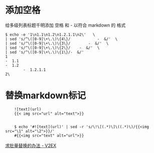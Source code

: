 



# 添加空格

给多级列表标题千明添加 空格 和 - 以符合 markdown 的 格式

    $ echo -e '1\n1.1\n1.2\n1.2.1.1\n2\'   \
    | sed 's/^\([0-9]\+\.\)\{4\}/            -  &/'  \
    | sed 's/^\([0-9]\+\.\)\{3\}/        -  &/'  \
    | sed 's/^\([0-9]\+\.\)\{2\}/    -  &/'  \
    | sed 's/^\([0-9]\+\.\)\{1\}/-  &/'
    1
    -  1.1
    -  1.2
            -  1.2.1.1
    2\


# 替换markdown标记

        ![text](url) 
        {{< img src="url" alt="text">}}


        $ echo '#![text](url)' | sed -r 's/\!\[(.*)\]\((.*)\)/{{<img src="\1" alt="\2">}}/'
        #{{<img src="text" alt="url">}}

[求批量替换的办法 - V2EX](https://www.v2ex.com/t/552615#reply6)    


